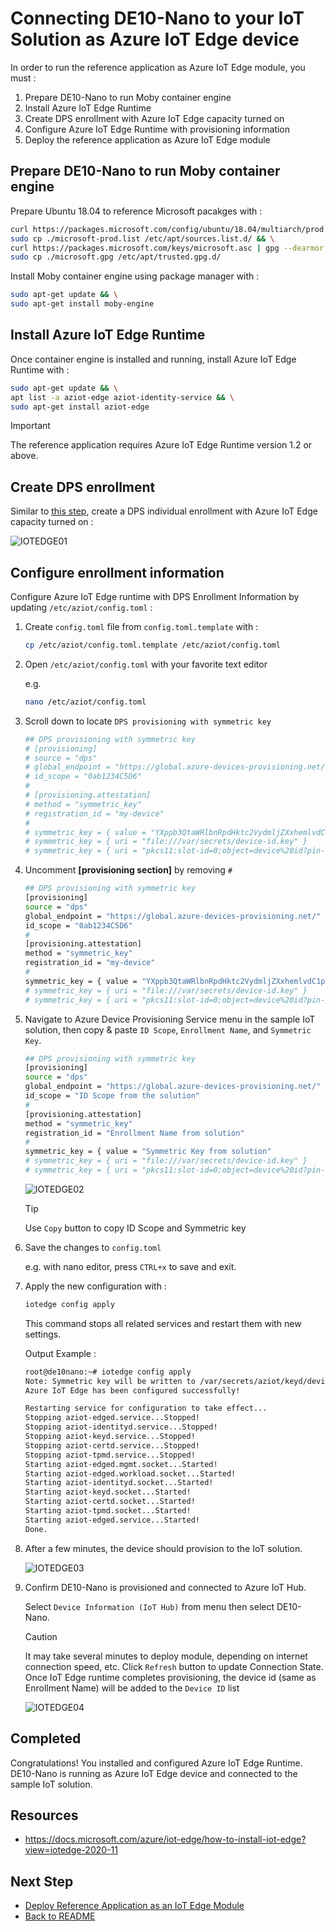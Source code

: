 <!---
date : 9/1/2021
author : Daisuke Nakahara <daisuken@microsoft.com>
reviewer : Berry Tsai <betsai@microsoft.com>; Takehiro Hirai <takehiro.hirai@microsoft.com>
Maintainer : 
title : Azure IoT Sample Solution provisioning DE10-nano
--->

# Connecting DE10-Nano to your IoT Solution as Azure IoT Edge device

In order to run the reference application as Azure IoT Edge module, you must :

1. Prepare DE10-Nano to run Moby container engine
1. Install Azure IoT Edge Runtime
1. Create DPS enrollment with Azure IoT Edge capacity turned on
1. Configure Azure IoT Edge Runtime with provisioning information
1. Deploy the reference application as Azure IoT Edge module

## Prepare DE10-Nano to run Moby container engine

Prepare Ubuntu 18.04 to reference Microsoft pacakges with :

```bash
curl https://packages.microsoft.com/config/ubuntu/18.04/multiarch/prod.list > ./microsoft-prod.list && \
sudo cp ./microsoft-prod.list /etc/apt/sources.list.d/ && \
curl https://packages.microsoft.com/keys/microsoft.asc | gpg --dearmor > microsoft.gpg && \
sudo cp ./microsoft.gpg /etc/apt/trusted.gpg.d/
```

Install Moby container engine using package manager with : 

```bash
sudo apt-get update && \
sudo apt-get install moby-engine
```

## Install Azure IoT Edge Runtime

Once container engine is installed and running, install Azure IoT Edge Runtime with :

```bash
sudo apt-get update && \
apt list -a aziot-edge aziot-identity-service && \
sudo apt-get install aziot-edge
```

> [!IMPORTANT]  
> The reference application requires Azure IoT Edge Runtime version 1.2 or above.

## Create DPS enrollment

Similar to [this step](PaaS-Provision.md#6-create-dps-enrollment), create a DPS individual enrollment with Azure IoT Edge capacity turned on :

![IOTEDGE01](/images/IoTEdge-01.png)

## Configure enrollment information

Configure Azure IoT Edge runtime with DPS Enrollment Information by updating `/etc/aziot/config.toml` :

1. Create `config.toml` file from `config.toml.template` with :

    ```bash
    cp /etc/aziot/config.toml.template /etc/aziot/config.toml
    ```

1. Open `/etc/aziot/config.toml` with your favorite text editor  

    e.g.

    ```bash
    nano /etc/aziot/config.toml
    ```

1. Scroll down to locate `DPS provisioning with symmetric key`  

    ```bash
    ## DPS provisioning with symmetric key
    # [provisioning]
    # source = "dps"
    # global_endpoint = "https://global.azure-devices-provisioning.net/"
    # id_scope = "0ab1234C5D6"
    #
    # [provisioning.attestation]
    # method = "symmetric_key"
    # registration_id = "my-device"
    #
    # symmetric_key = { value = "YXppb3QtaWRlbnRpdHktc2VydmljZXxhemlvdC1pZGVudGl0eS$
    # symmetric_key = { uri = "file:///var/secrets/device-id.key" }                $
    # symmetric_key = { uri = "pkcs11:slot-id=0;object=device%20id?pin-value=1234" $
    ```

1. Uncomment **[provisioning section]** by removing `#`  

    ```bash
    ## DPS provisioning with symmetric key
    [provisioning]
    source = "dps"
    global_endpoint = "https://global.azure-devices-provisioning.net/"
    id_scope = "0ab1234C5D6"
    #
    [provisioning.attestation]
    method = "symmetric_key"
    registration_id = "my-device"
    #
    symmetric_key = { value = "YXppb3QtaWRlbnRpdHktc2VydmljZXxhemlvdC1pZGVudGl0eS"
    # symmetric_key = { uri = "file:///var/secrets/device-id.key" }                $
    # symmetric_key = { uri = "pkcs11:slot-id=0;object=device%20id?pin-value=1234" $
    ```

1. Navigate to Azure Device Provisioning Service menu in the sample IoT solution, then copy & paste `ID Scope`, `Enrollment Name`, and `Symmetric Key`.

    ```bash
    ## DPS provisioning with symmetric key
    [provisioning]
    source = "dps"
    global_endpoint = "https://global.azure-devices-provisioning.net/"
    id_scope = "ID Scope from the solution"
    #
    [provisioning.attestation]
    method = "symmetric_key"
    registration_id = "Enrollment Name from solution"
    #
    symmetric_key = { value = "Symmetric Key from solution"
    # symmetric_key = { uri = "file:///var/secrets/device-id.key" }                $
    # symmetric_key = { uri = "pkcs11:slot-id=0;object=device%20id?pin-value=1234" $
    ```

    ![IOTEDGE02](/images/IoTEdge-02.png)

    > [!TIP]  
    > Use `Copy` button to copy ID Scope and Symmetric key

1. Save the changes to `config.toml`  

    e.g. with nano editor, press `CTRL+x` to save and exit.

1. Apply the new configuration with :  

    ```bash
    iotedge config apply
    ```

    This command stops all related services and restart them with new settings.

    Output Example :  

    ```bash
    root@de10nano:~# iotedge config apply
    Note: Symmetric key will be written to /var/secrets/aziot/keyd/device-id
    Azure IoT Edge has been configured successfully!
    
    Restarting service for configuration to take effect...
    Stopping aziot-edged.service...Stopped!
    Stopping aziot-identityd.service...Stopped!
    Stopping aziot-keyd.service...Stopped!
    Stopping aziot-certd.service...Stopped!
    Stopping aziot-tpmd.service...Stopped!
    Starting aziot-edged.mgmt.socket...Started!
    Starting aziot-edged.workload.socket...Started!
    Starting aziot-identityd.socket...Started!
    Starting aziot-keyd.socket...Started!
    Starting aziot-certd.socket...Started!
    Starting aziot-tpmd.socket...Started!
    Starting aziot-edged.service...Started!
    Done.
    ```

1. After a few minutes, the device should provision to the IoT solution.

    ![IOTEDGE03](/images/IoTEdge-03.png)

1. Confirm DE10-Nano is provisioned and connected to Azure IoT Hub.

    Select `Device Information (IoT Hub)` from menu then select DE10-Nano.

    > [!CAUTION]  
    > It may take several minutes to deploy module, depending on internet connection speed, etc.
    > Click `Refresh` button to update Connection State.  
    > Once IoT Edge runtime completes provisioning, the device id (same as Enrollment Name) will be added to the `Device ID` list

    ![IOTEDGE04](/images/IoTEdge-04.png)

## Completed

Congratulations! You installed and configured Azure IoT Edge Runtime.  DE10-Nano is running as Azure IoT Edge device and connected to the sample IoT solution.

## Resources

- <https://docs.microsoft.com/azure/iot-edge/how-to-install-iot-edge?view=iotedge-2020-11>

## Next Step

- [Deploy Reference Application as an IoT Edge Module](./DE10-Nano-IoTEdge-Deploy.md)
- [Back to README](../README.md)
